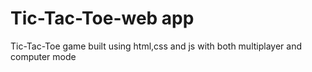 # Tic-Tac-Toe-web app
Tic-Tac-Toe game built using html,css and js with both multiplayer and computer mode
